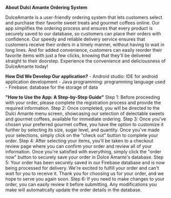 **About Dulci Amante Ordering System**

DulceAmante is a user-friendly ordering system that lets customers select and purchase their favorite sweet treats and gourmet coffees online. Our app simplifies the ordering process and ensures that every product is securely saved to our database, so customers can place their orders with confidence. Our speedy and reliable delivery service ensures that customers receive their orders in a timely manner, without having to wait in long lines. And for added convenience, customers can easily reorder their favorite items with just a few clicks, knowing that they'll be delivered straight to their doorstep. Experience the convenience and deliciousness of DulceAmante today!

**How Did We Develop Our application?**
       - Android studio: IDE for android application development 
       - Java programming: programming language used
       - Firebase: database for the storage of data


**"How to Use the App: A Step-by-Step Guide"**
    Step 1: Before proceeding with your order, please complete the registration process and provide the required information.
    Step 2: Once completed, you will be directed to the Dulci Amante menu screen, showcasing our selection of delectable sweets and gourmet coffees, available for immediate ordering.
    Step 3: Once you've chosen your preferred gourmet coffee, you have the option to customize it further by selecting its size, sugar level, and quantity. Once you've made your selections, simply click on the "check out" button to complete your order.
    Step 4: After selecting your items, you'll be taken to a checkout review page where you can confirm your order and review all of your information. Once you're satisfied with everything, simply click the "order now" button to securely save your order in Dolce Amante's database.
    Step 5: Your order has been securely saved in our Firebase database and is now being processed for delivery. We're excited to fulfill your order and can't wait for you to receive it. Thank you for choosing us for your order, and we hope to serve you again soon.
    Step 6: If you need to make changes to your order, you can easily review it before submitting. Any modifications you make will automatically update the order details in the database.
